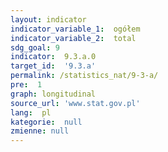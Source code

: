 ```yaml
---
layout: indicator
indicator_variable_1:  ogółem
indicator_variable_2:  total
sdg_goal: 9
indicator:  9.3.a.0
target_id:  '9.3.a'
permalink: /statistics_nat/9-3-a/
pre:  1
graph: longitudinal
source_url: 'www.stat.gov.pl'
lang:  pl
kategorie:  null
zmienne: null
---
```

